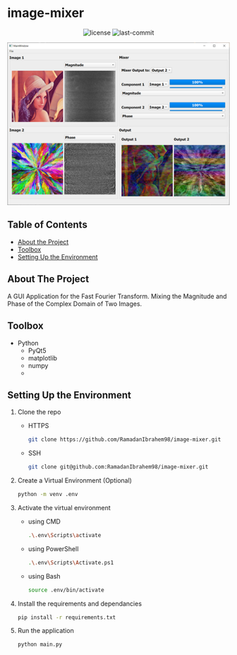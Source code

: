 # image-mixer

<p align="center">
  <img src="https://img.shields.io/github/license/RamadanIbrahem98/image-mixer?style=plastic&logo=appveyor&color=blue" alt="license" />
  <img src="https://img.shields.io/github/last-commit/RamadanIbrahem98/image-mixer?style=plastic&logo=appveyor" alt="last-commit" />
</p>

<p align="center">
    <img src="assets/Preview.png" />
</p>

## Table of Contents

-   [About the Project](#about-the-project)
-   [Toolbox](#toolbox)
-   [Setting Up the Environment](#setting-up-the-environment)

## About The Project

A GUI Application for the Fast Fourier Transform. Mixing the Magnitude and Phase of the Complex Domain of Two Images.

## Toolbox

-   Python
    -   PyQt5
    -   matplotlib
    -   numpy
    -   

## Setting Up the Environment

1. Clone the repo
    - HTTPS
        ```sh
        git clone https://github.com/RamadanIbrahem98/image-mixer.git
        ```
    - SSH
        ```sh
        git clone git@github.com:RamadanIbrahem98/image-mixer.git
        ```
1. Create a Virtual Environment (Optional)
    ```sh
    python -m venv .env
    ```
1. Activate the virtual environment

    - using CMD
        ```sh
        .\.env\Scripts\activate
        ```
    - using PowerShell
        ```sh
        .\.env\Scripts\Activate.ps1
        ```
    - using Bash
        ```sh
        source .env/bin/activate
        ```

1. Install the requirements and dependancies
    ```sh
    pip install -r requirements.txt
    ```
1. Run the application
    ```sh
    python main.py
    ```
